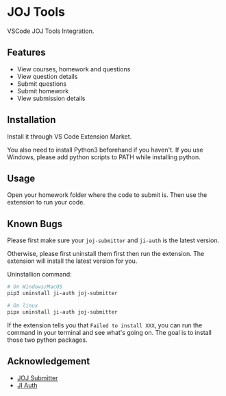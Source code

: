 # JOJ Tools

VSCode JOJ Tools Integration.

## Features

- View courses, homework and questions
- View question details
- Submit questions
- Submit homework
- View submission details

## Installation

Install it through VS Code Extension Market.

You also need to install Python3 beforehand if you haven't. If you use Windows, please add python scripts to PATH while installing python.

## Usage

Open your homework folder where the code to submit is. Then use the extension to run your code.

## Known Bugs

Please first make sure your `joj-submittor` and `ji-auth` is the latest version.

Otherwise, please first uninstall them first then run the extension. The extension will install the latest version for you.

Uninstallion command:

```bash
# On Windows/MacOS
pip3 uninstall ji-auth joj-submitter

# On linux
pipx uninstall ji-auth joj-submitter
```

If the extension tells you that `Failed to install XXX`, you can run the command in your terminal and see what's going on. The goal is to install those two python packages.

## Acknowledgement

- [JOJ Submitter](https://github.com/BoYanZh/JOJ-Submitter)
- [JI Auth](https://github.com/BoYanZh/JI-Auth)
